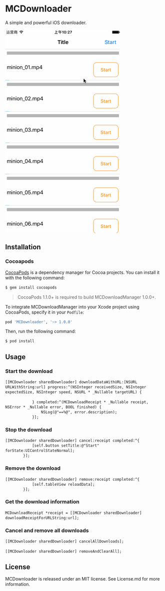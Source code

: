 # MCDownloader
A simple and powerful iOS downloader.

![](MCDownload.gif)


## Installation
### Cocoapods
[CocoaPods](http://cocoapods.org) is a dependency manager for Cocoa projects. You can install it with the following command:

```bash
$ gem install cocoapods
```

> CocoaPods 1.1.0+ is required to build MCDownloadManager 1.0.0+.

To integrate MCDownloadManager into your Xcode project using CocoaPods, specify it in your `Podfile`:

```ruby
pod 'MCDownloader', '~> 1.0.0'
```

Then, run the following command:

```bash
$ pod install
```



## Usage
### Start the download

	[[MCDownloader sharedDownloader] downloadDataWithURL:[NSURL URLWithString:url] progress:^(NSInteger receivedSize, NSInteger expectedSize, NSInteger speed, NSURL * _Nullable targetURL) {
	                
	            } completed:^(MCDownloadReceipt * _Nullable receipt, NSError * _Nullable error, BOOL finished) {
	                NSLog(@"==%@", error.description);
	            }];
	            
### Stop the download

	[[MCDownloader sharedDownloader] cancel:receipt completed:^{
	            [self.button setTitle:@"Start" forState:UIControlStateNormal];
	        }];

### Remove the download

	[[MCDownloader sharedDownloader] remove:receipt completed:^{
	            [self.tableView reloadData];
	        }];
	      
### Get the download information

	MCDownloadReceipt *receipt = [[MCDownloader sharedDownloader] downloadReceiptForURLString:url];
	
### Cancel and remove all downloads

	[[MCDownloader sharedDownloader] cancelAllDownloads];
	
	[[MCDownloader sharedDownloader] removeAndClearAll];
	
## License
MCDownloader is released under an MIT license. See License.md for more information.
